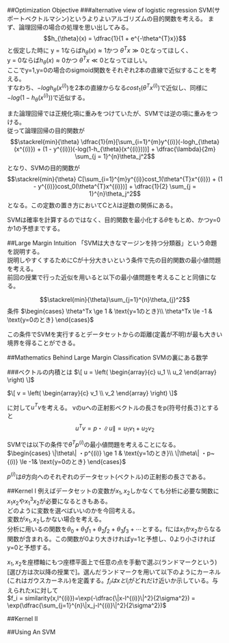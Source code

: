 ##Optimization Objective
###alternative view of logistic regression
SVM(サポートベクトルマシン)というよりよいアルゴリズムの目的関数を考える。
まず、論理回帰の場合の処理を思い出してみる。
$$h_{\theta}(x) = \dfrac{1}{1 + e^{-\theta^{T}x}}$$
と仮定した時に
y = 1ならば$h_{\theta}(x)\approx 1$かつ $\theta^{T}x \gg 0$となってほしく、<br>
y = 0ならば$h_{\theta}(x)\approx 0$かつ $\theta^{T}x \ll 0$となってほしい。<br>
ここでy=1,y=0の場合のsigmoid関数をそれぞれ2本の直線で近似することを考える。<br>
すなわち、$-logh_{\theta}(x^{(i)})$を2本の直線からなる$cost_1(\theta^{T}x^{(i)})$で近似し、同様に$-log(1-h_{\theta}(x^{(i)}))$で近似する。

また論理回帰では正規化項に重みをつけていたが、SVMでは逆の項に重みをつける。<br>
従って論理回帰の目的関数が
$$\stackrel{min}{\theta} \dfrac{1}{m}[\sum_{i=1}^{m}y^{(i)}(-logh_{\theta}(x^{(i)}) + (1 - y^{(i)})(-log(1-h_{\theta}(x^{(i)})))] + \dfrac{\lambda}{2m} \sum_{j = 1}^{n}\theta_j^2$$
となり、SVMの目的関数が
$$\stackrel{min}{\theta} C[\sum_{i=1}^{m}y^{(i)}cost_1(\theta^{T}x^{(i)}) + (1 - y^{(i)})cost_0(\theta^{T}x^{(i)})] + \dfrac{1}{2} \sum_{j = 1}^{n}\theta_j^2$$
となる。この定数の置き方においてCと$\lambda$は逆数の関係にある。

SVMは確率を計算するのではなく、目的関数を最小化する$\theta$をもとめ、かつy=0か1の予想までする。

##Large Margin Intuition
「SVMは大きなマージンを持つ分類器」という命題を説明する。<br>
説明しやすくするためにCが十分大きいという条件で先の目的関数の最小値問題を考える。<br>
前回の授業で行った近似を用いると以下の最小値問題を考えることと同値になる。

$$\stackrel{min}{\theta}\sum_{j=1}^{n}\theta_{j}^2$$
条件
$\begin{cases}
\theta^Tx \ge 1 & \text{y=1のとき}\\
\theta^Tx \le -1 & \text{y=0のとき}
\end{cases}$

この条件でSVMを実行するとデータセットからの距離(定義が不明)が最も大きい境界を得ることができる。

##Mathematics Behind Large Margin Classification
SVMの裏にある数学

###ベクトルの内積とは
$\[ u = \left(
\begin{array}{c}
u_1 \\
u_2
\end{array}
\right) \]$

$\[ v = \left(
\begin{array}{c}
v_1 \\
v_2
\end{array}
\right) \]$

に対して$u^Tv$を考える。
vのuへの正射影ベクトルの長さをp(符号付長さ)とすると
$$u^Tv = p・\|u\|=u_1v_1+u_2v_2$$

SVMでは以下の条件で$\theta^Tp^{(i)}$の最小値問題を考えることになる。
$\begin{cases}
\|\theta\| ・p^{(i)} \ge 1 & \text{y=1のとき}\\
\|\theta\| ・p~{(i)} \le -1& \text{y=0のとき}
\end{cases}$

$p^{(i)}$は$\theta$方向へのそれぞれのデータセット(ベクトル)の正射影の長さである。

##Kernel Ⅰ
例えばデータセットの変数が$x_1,x_2$しかなくても分析に必要な関数に$x_1x_2$や$x_{1}^{3}x_2$が必要になるときもある。<br>
どのように変数を選べばいいのかを今回考える。<br>
変数が$x_1,x_2$しかない場合を考える。<br>
分析に用いるの関数を$\theta_0+\theta_1f_1+\theta_2f_2+\theta_3f_3+\cdots$とする。fには$x_1$か$x_2$からなる関数が含まれる。この関数が0より大きければy=1と予想し、0より小さければy=0と予想する。

$x_1,x_2$を座標軸にもつ座標平面上で任意の点を手動で選ぶ(ランドマークという)[選び方は次以降の授業で]。選んだランドマークを用いて以下のようにカーネル(これはガウスカーネル)を定義する。$f_iはxとl_i$がどれだけ近いか示している。与えられたxに対して<br>
$f_i = similarity(x,l^{(i)})=\exp(-\dfrac{\|x-l^{(i)}\|^2}{2\sigma^2}) = \exp(\dfrac{\sum_{j=1}^{n}\|x_j-l^{(i)}\|^2}{2\sigma^2})$

##Kernel Ⅱ

##Using An SVM